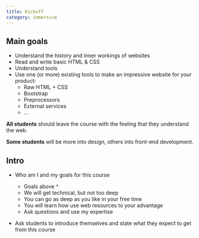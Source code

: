 ```yaml
---
title: Kickoff
category: immersive
---
```


## Main goals

- Understand the history and inner workings of websites
- Read and write basic HTML & CSS
- Understand tools 
- Use one (or more) existing tools to make an impressive website for your product:
	- Raw HTML + CSS
	- Bootstrap
	- Preprocessors
	- External services
	- ...

**All students** should leave the course with the feeling that they understand the web.

**Some students** will be more into design, others into front-end development.

## Intro

- Who am I and my goals for this course
	- Goals above ^
	- We will get technical, but not too deep
	- You can go as deep as you like in your free time
	- You will learn how use web resources to your advantage
	- Ask questions and use my expertise
	
- Ask students to introduce themselves and state what they expect to get from this course
